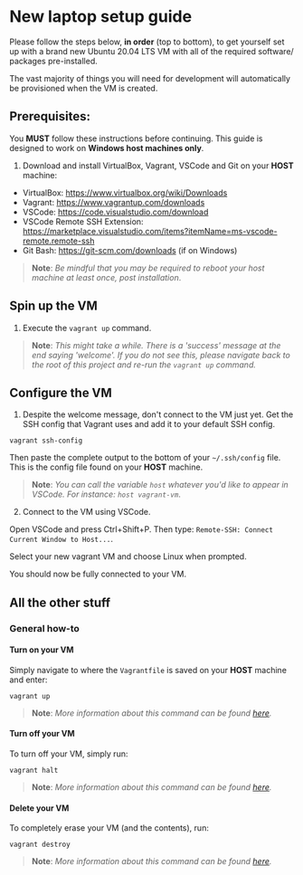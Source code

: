 # New laptop setup guide

Please follow the steps below, **in order** (top to bottom), to get yourself set up with a brand new Ubuntu 20.04 LTS VM with all of the required software/ packages pre-installed.

The vast majority of things you will need for development will automatically be provisioned when the VM is created.
## Prerequisites: 

You **MUST** follow these instructions before continuing. This guide is designed to work on **Windows host machines only**.

1) Download and install VirtualBox, Vagrant, VSCode and Git on your **HOST** machine:
- VirtualBox: https://www.virtualbox.org/wiki/Downloads 
- Vagrant: https://www.vagrantup.com/downloads
- VSCode: https://code.visualstudio.com/download
- VSCode Remote SSH Extension: https://marketplace.visualstudio.com/items?itemName=ms-vscode-remote.remote-ssh
- Git Bash: https://git-scm.com/downloads (if on Windows)

> **Note**: *Be mindful that you may be required to reboot your host machine at least once, post installation*.

## Spin up the VM

1) Execute the `vagrant up` command.

> **Note**: *This might take a while. There is a 'success' message at the end saying 'welcome'. 
> If you do not see this, please navigate back to the root of this project and re-run the `vagrant up` command.*

## Configure the VM

1) Despite the welcome message, don't connect to the VM just yet. 
Get the SSH config that Vagrant uses and add it to your default SSH config.

```
vagrant ssh-config
```

Then paste the complete output to the bottom of your `~/.ssh/config` file. This is the config file found on your **HOST** machine. 

> **Note**: *You can call the variable `host` whatever you'd like to appear in VSCode. For instance: `host vagrant-vm`*.

2) Connect to the VM using VSCode.

Open VSCode and press Ctrl+Shift+P.
Then type: `Remote-SSH: Connect Current Window to Host...`.

Select your new vagrant VM and choose Linux when prompted. 

You should now be fully connected to your VM.

## All the other stuff

### General how-to

#### Turn on your VM
Simply navigate to where the `Vagrantfile` is saved on your **HOST** machine and enter:
```
vagrant up
```
> **Note**: *More information about this command can be found [here](https://www.vagrantup.com/docs/cli/up).*

#### Turn off your VM

To turn off your VM, simply run:
```
vagrant halt
```

> **Note**: *More information about this command can be found [here](https://www.vagrantup.com/docs/cli/halt).*

#### Delete your VM

To completely erase your VM (and the contents), run:
```
vagrant destroy
```

> **Note**: *More information about this command can be found [here](https://www.vagrantup.com/docs/cli/destroy).*